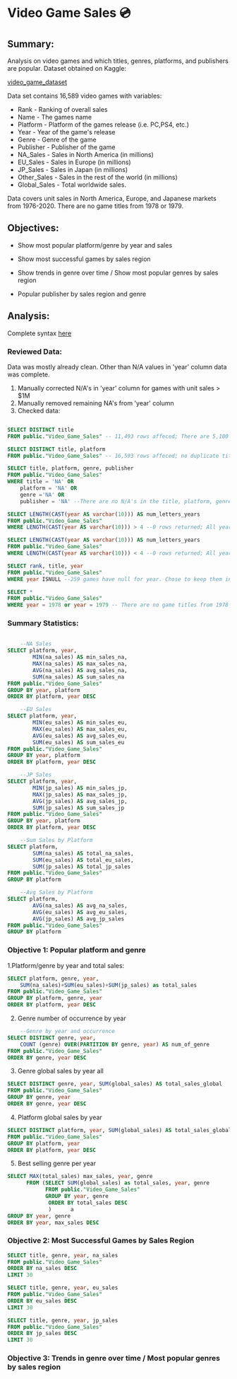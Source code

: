 # Video Game Sales :cd:

## Summary:

Analysis on video games and which titles, genres, platforms, and publishers are popular. 
Dataset obtained on Kaggle: 

[video_game_dataset](https://www.kaggle.com/datasets/gregorut/videogamesales)

Data set contains 16,589 video games with variables:  
* Rank - Ranking of overall sales
* Name - The games name
* Platform - Platform of the games release (i.e. PC,PS4, etc.)
* Year - Year of the game's release
* Genre - Genre of the game
* Publisher - Publisher of the game
* NA_Sales - Sales in North America (in millions)
* EU_Sales - Sales in Europe (in millions)
* JP_Sales - Sales in Japan (in millions)
* Other_Sales - Sales in the rest of the world (in millions)
* Global_Sales - Total worldwide sales.

Data covers unit sales in North America, Europe, and Japanese markets from 1976-2020. There are no game titles from 1978 or 1979. 

## Objectives: 

- Show most popular platform/genre by year and sales 

- Show most successful games by sales region 

- Show trends in genre over time / Show most popular genres by sales region

- Popular publisher by sales region and genre

## Analysis: 

Complete syntax [here](https://github.com/LucCondeni/SQL-Portfolio/blob/main/Video%20Game%20Sales/videogames.sql)

### Reviewed Data:
Data was mostly already clean. Other than N/A values in 'year' column data was complete. 

1. Manually corrected N/A's in 'year' column for games with unit sales > $1M 
2. Manually removed remaining NA's from 'year' column 
3. Checked data: 

``` sql 

SELECT DISTINCT title
FROM public."Video_Game_Sales" -- 11,493 rows affeced; There are 5,100 multiplatform games 

SELECT DISTINCT title, platform
FROM public."Video_Game_Sales" -- 16,593 rows affeced; no duplicate titles or platforms

SELECT title, platform, genre, publisher
FROM public."Video_Game_Sales"
WHERE title = 'NA' OR   
	platform = 'NA' OR 
	genre ='NA' OR
	publisher = 'NA' --There are no N/A's in the title, platform, genre, or publisher columns

SELECT LENGTH(CAST(year AS varchar(10))) AS num_letters_years
FROM public."Video_Game_Sales"
WHERE LENGTH(CAST(year AS varchar(10))) > 4 --0 rows returned; All years 4 or less

SELECT LENGTH(CAST(year AS varchar(10))) AS num_letters_years
FROM public."Video_Game_Sales"
WHERE LENGTH(CAST(year AS varchar(10))) < 4 --0 rows returned; All years greater than 4 digits

SELECT rank, title, year
FROM public."Video_Game_Sales"
WHERE year ISNULL --259 games have null for year. Chose to keep them in for platform agg sales data

SELECT *
FROM public."Video_Game_Sales"
WHERE year = 1978 or year = 1979 -- There are no game titles from 1978 or 1979

```
### Summary Statistics: 

```sql 

	--NA Sales
SELECT platform, year, 
		MIN(na_sales) AS min_sales_na, 
		MAX(na_sales) AS max_sales_na, 
		AVG(na_sales) AS avg_sales_na, 
		SUM(na_sales) AS sum_sales_na
FROM public."Video_Game_Sales"
GROUP BY year, platform 
ORDER BY platform, year DESC

	--EU Sales
SELECT platform, year, 
		MIN(eu_sales) AS min_sales_eu, 
		MAX(eu_sales) AS max_sales_eu, 
		AVG(eu_sales) AS avg_sales_eu, 
		SUM(eu_sales) AS sum_sales_eu
FROM public."Video_Game_Sales"
GROUP BY year, platform 
ORDER BY platform, year DESC

	--JP Sales
SELECT platform, year, 
		MIN(jp_sales) AS min_sales_jp, 
		MAX(jp_sales) AS max_sales_jp, 
		AVG(jp_sales) AS avg_sales_jp, 
		SUM(jp_sales) AS sum_sales_jp
FROM public."Video_Game_Sales"
GROUP BY year, platform 
ORDER BY platform, year DESC	

	--Sum Sales by Platform
SELECT platform,  
		SUM(na_sales) AS total_na_sales, 
		SUM(eu_sales) AS total_eu_sales, 
		SUM(jp_sales) AS total_jp_sales
FROM public."Video_Game_Sales"
GROUP BY platform 

	--Avg Sales by Platform 
SELECT platform, 
		AVG(na_sales) AS avg_na_sales, 
		AVG(eu_sales) AS avg_eu_sales, 
		AVG(jp_sales) AS avg_jp_sales
FROM public."Video_Game_Sales"
GROUP BY platform 

```
### Objective 1: Popular platform and genre 

1.Platform/genre by year and total sales:

``` sql 
SELECT platform, genre, year,  
	SUM(na_sales)+SUM(eu_sales)+SUM(jp_sales) as total_sales
FROM public."Video_Game_Sales"
GROUP BY platform, genre, year
ORDER BY platform, year DESC
```

2. Genre number of occurrence by year

```sql
	--Genre by year and occurrence
SELECT DISTINCT genre, year, 
	COUNT (genre) OVER(PARTITION BY genre, year) AS num_of_genre
FROM public."Video_Game_Sales"
ORDER BY genre, year DESC
```

3. Genre global sales by year all

```sql 
SELECT DISTINCT genre, year, SUM(global_sales) AS total_sales_global 
FROM public."Video_Game_Sales"
GROUP BY genre, year
ORDER BY genre, year DESC
```

4. Platform global sales by year

```sql 
SELECT DISTINCT platform, year, SUM(global_sales) AS total_sales_global
FROM public."Video_Game_Sales"
GROUP BY platform, year 
ORDER BY platform, year DESC
```

5. Best selling genre per year

```sql 
SELECT MAX(total_sales) max_sales, year, genre
	  FROM (SELECT SUM(global_sales) as total_sales, year, genre
		    FROM public."Video_Game_Sales"
	 		GROUP BY year, genre
			 ORDER BY total_sales DESC 
			 )		a 
GROUP BY year, genre 
ORDER BY year, max_sales DESC

```

### Objective 2: Most Successful Games by Sales Region 

```sql 
SELECT title, genre, year, na_sales
FROM public."Video_Game_Sales"
ORDER BY na_sales DESC 
LIMIT 30

SELECT title, genre, year, eu_sales
FROM public."Video_Game_Sales"
ORDER BY eu_sales DESC 
LIMIT 30

SELECT title, genre, year, jp_sales
FROM public."Video_Game_Sales"
ORDER BY jp_sales DESC 
LIMIT 30
```

### Objective 3: Trends in genre over time / Most popular genres by sales region





